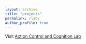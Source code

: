 ```yaml
---
layout: archive
title: "projects"
permalink: /lab/
author_profile: true
---
```

 
Visit [Action Control and Cognition Lab](https://actioncontrolcognitionlaboratory.wordpress.com/)

